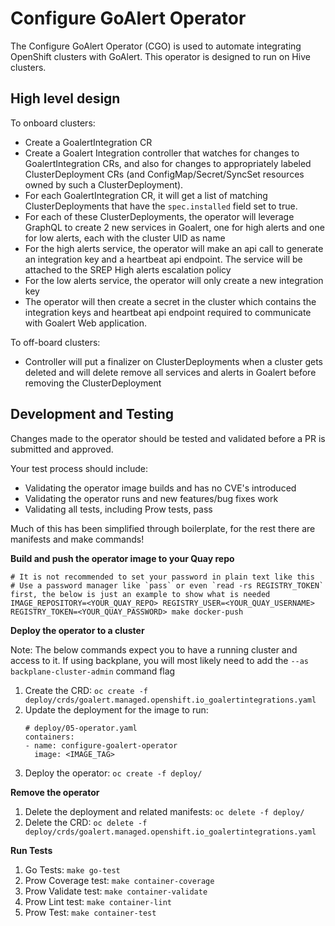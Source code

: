 # Configure GoAlert Operator

The Configure GoAlert Operator (CGO) is used to automate integrating OpenShift clusters with GoAlert. This operator is designed
to run on Hive clusters.

## High level design

To onboard clusters:

* Create a GoalertIntegration CR
* Create a Goalert Integration controller that watches for changes to GoalertIntegration CRs, and also for changes to appropriately labeled ClusterDeployment CRs (and ConfigMap/Secret/SyncSet resources owned by such a ClusterDeployment).
* For each GoalertIntegration CR, it will get a list of matching ClusterDeployments that have the `spec.installed` field set to true.
* For each of these ClusterDeployments, the operator will leverage GraphQL to create 2 new services in Goalert, one for high alerts and one for low alerts, each with the cluster UID as name
* For the high alerts service, the operator will make an api call to generate an integration key and a heartbeat api endpoint. The service will be attached to the SREP High alerts escalation policy
* For the low alerts service, the operator will only create a new integration key
* The operator will then create a secret in the cluster which contains the integration keys and heartbeat api endpoint required to communicate with Goalert Web application.

To off-board clusters:

* Controller will put a finalizer on ClusterDeployments when a cluster gets deleted and will delete remove all services and alerts in Goalert before removing the ClusterDeployment

## Development and Testing

Changes made to the operator should be tested and validated before a PR is submitted and approved. 

Your test process should include:
* Validating the operator image builds and has no CVE's introduced
* Validating the operator runs and new features/bug fixes work
* Validating all tests, including Prow tests, pass

Much of this has been simplified through boilerplate, for the rest there are manifests and make commands!

**Build and push the operator image to your Quay repo**

```shell
# It is not recommended to set your password in plain text like this
# Use a password manager like `pass` or even `read -rs REGISTRY_TOKEN` first, the below is just an example to show what is needed
IMAGE_REPOSITORY=<YOUR_QUAY_REPO> REGISTRY_USER=<YOUR_QUAY_USERNAME> REGISTRY_TOKEN=<YOUR_QUAY_PASSWORD> make docker-push
```

**Deploy the operator to a cluster**

Note: The below commands expect you to have a running cluster and access to it. If using backplane, you will most likely need to add the `--as backplane-cluster-admin` command flag

1. Create the CRD: `oc create -f deploy/crds/goalert.managed.openshift.io_goalertintegrations.yaml`
2. Update the deployment for the image to run:
    ```shell
    # deploy/05-operator.yaml
    containers:
    - name: configure-goalert-operator
      image: <IMAGE_TAG>
    ```
3. Deploy the operator: `oc create -f deploy/`

**Remove the operator**
1. Delete the deployment and related manifests: `oc delete -f deploy/`
2. Delete the CRD: `oc delete -f deploy/crds/goalert.managed.openshift.io_goalertintegrations.yaml`


**Run Tests**
1) Go Tests: `make go-test`
2) Prow Coverage test: `make container-coverage`
3) Prow Validate test: `make container-validate`
4) Prow Lint test: `make container-lint`
5) Prow Test: `make container-test`
